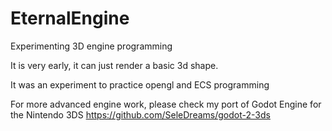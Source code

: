 # EternalEngine

Experimenting 3D engine programming

It is very early, it can just render a basic 3d shape.

It was an experiment to practice opengl and ECS programming

For more advanced engine work, please check my port of Godot Engine for the Nintendo 3DS https://github.com/SeleDreams/godot-2-3ds
